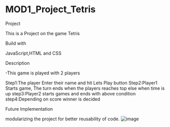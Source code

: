 # MOD1_Project_Tetris

Project

This is a Project on the game Tetris

Build with 

JavaScript,HTML and CSS

Description

-This game is played with 2 players

Step1:The player Enter their name and hit Lets Play button
Step2:Player1 Starts game, The turn ends when the players reaches top else when time is up
step3:Player2 starts games and ends with above condition 
step4:Depending on score winner is decided 

Future Implementation

modularizing the project for better reusability of code. 
![image](https://user-images.githubusercontent.com/110572735/191032910-aebf22a6-79f1-446e-a9aa-b513a5a5c8fc.png)
